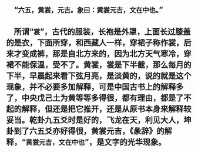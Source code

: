 &emsp;“``六五，黄裳，元吉。象曰：黄裳元吉，文在中也。``”
---
&emsp;所谓“``裳``”，古代的服装，长袍是外罩，上面长过膝盖的是衣，下面所穿，和西藏人一样，穿裙子称作裳，后来才变成裤，那是自北方来的，因为北方天气寒冷，穿裙不能保温，受不了。黄裳，裳是下半截，那么每月的下半，早晨起来看下弦月亮，是淡黄的，说的就是这个现象，并不必要多加解释，可是中国古书上的解释多了，中央戊己土为黄等等多得很，都有理由，都是了不起的解释，但还是把它推开，还是从原书本身来解释较妥当。乾卦九五爻时是好的，飞龙在天，利见大人，坤卦到了六五爻亦好得很，黄裳元吉，《彖辞》的解释，“``黄裳元吉，文在中也``”，是文字的光华现象。
---
